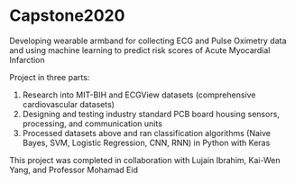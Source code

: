 # Capstone2020

Developing wearable armband for collecting ECG and Pulse Oximetry data and using machine learning to predict risk scores of Acute Myocardial Infarction

Project in three parts:
  1. Research into MIT-BIH and ECGView datasets (comprehensive cardiovascular datasets)
  2. Designing and testing industry standard PCB board housing sensors, processing, and communication units
  3. Processed datasets above and ran classification algorithms (Naive Bayes, SVM, Logistic Regression, CNN, RNN) in Python with Keras

This project was completed in collaboration with Lujain Ibrahim, Kai-Wen Yang, and Professor Mohamad Eid
